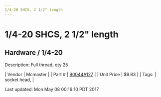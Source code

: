 ```yaml
---
1/4-20 SHCS, 2 1/2" length
---
```

# 1/4-20 SHCS, 2 1/2" length
## Hardware / 1/4-20
Description: 	Full thread, qty 25 

| Vendor | Mcmaster | 
| Part # | [90044A127](https://www.mcmaster.com/#90044A127) | 
| Unit Price | $9.83 | 
| Tags: | socket head,  | 

Last updated: Mon May 08 00:16:10 PDT 2017